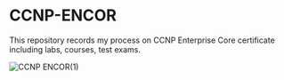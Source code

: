 # CCNP-ENCOR
This repository records my process on CCNP Enterprise Core certificate including labs, courses, test exams.

![CCNP ENCOR(1)](https://github.com/user-attachments/assets/03b752b1-1d5a-4008-8dcf-b93dc5964d9e)


